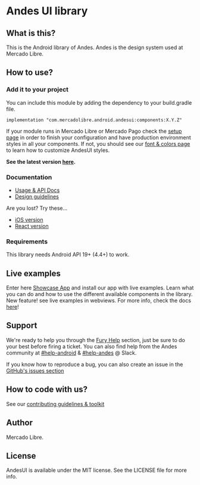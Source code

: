 # Andes UI library

## What is this?

This is the Android library of Andes.
Andes is the design system used at Mercado Libre.

## How to use?

### Add it to your project
You can include this module by adding the dependency to your build.gradle file.

```
implementation "com.mercadolibre.android.andesui:components:X.Y.Z"
```

If your module runs in Mercado Libre or Mercado Pago check the [setup page](/docs/guide/Setup.md) in order to finish your configuration and have production environment styles in all your components. If not, you should see our [font & colors page](/docs/guide/Fonts&Colors.md) to learn how to customize AndesUI styles.

**See the latest version [here](https://github.com/mercadolibre/fury_andesui-android/releases).**

### Documentation

* [Usage & API Docs](/docs/guide/README.md)
* [Design guidelines](https://company-161429.frontify.com/d/kxHCRixezmfK/n-a)

Are you lost? Try these...
* [iOS version](https://github.com/mercadolibre/fury_andesui-ios)
* [React version](https://github.com/mercadolibre/frontend-andes_ui)

### Requirements
This library needs Android API 19+ (4.4+) to work.

## Live examples
Enter here [Showcase App](/demoapp) and install our app with live examples. Learn what you can do and how to use the different available components in the library.
New feature! see live examples in webviews. For more info, check the docs [here](https://github.com/mercadolibre/fury_andesui-android/blob/master/docs/guide/README.md)!

## Support
We're ready to help you through the [Fury Help](https://web.furycloud.io/help) section, just be sure to do your best before firing a ticket.
You can also find help from the Andes community at [#help-android](https://meli.slack.com/archives/CSKLKAGC8) & [#help-andes](https://meli.slack.com/archives/CSKCPM30R) @ Slack.

If you know how to reproduce a bug, you can also create an issue in the [GitHub's issues section](https://github.com/mercadolibre/fury_andesui-android/issues)

## How to code with us?

See our [contributing guidelines & toolkit](/CONTRIBUTING.md)

## Author
Mercado Libre.

## License
AndesUI is available under the MIT license. See the LICENSE file for more info.

